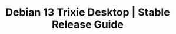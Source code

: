 ---
sidebar_position: 1
title: "Debian 13 Trixie Desktop | Stable Release Guide"
sidebar_label: "Trixie Desktop"
description: "Complete guide to Debian 13 Trixie desktop installation, configuration, and management - the current stable release."
tags:
  - debian
  - debian-13
  - trixie
  - stable
  - desktop
  - current
slug: debian-13-trixie-desktop
---